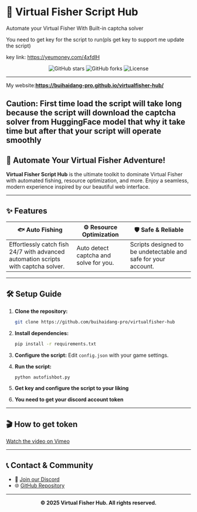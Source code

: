 # 🎣 Virtual Fisher Script Hub

Automate your Virtual Fisher With Built-in captcha solver

You need to get key for the script to run(pls get key to support me update the script)

key link: https://yeumoney.com/4xfdlH

<p align="center">
  <img src="https://img.shields.io/github/stars/buihaidang-pro/virtualfisher-hub?style=for-the-badge" alt="GitHub stars">
  <img src="https://img.shields.io/github/forks/buihaidang-pro/virtualfisher-hub?style=for-the-badge" alt="GitHub forks">
  <img src="https://img.shields.io/github/license/buihaidang-pro/virtualfisher-hub?style=for-the-badge" alt="License">
</p>

---

My website:**https://buihaidang-pro.github.io/virtualfisher-hub/**

## **Caution: First time load the script will take long because the script will download the captcha solver from HuggingFace model that why it take time but after that your script will operate smoothly**

## 🚀 Automate Your Virtual Fisher Adventure!

**Virtual Fisher Script Hub** is the ultimate toolkit to dominate Virtual Fisher with automated fishing, resource optimization, and more. Enjoy a seamless, modern experience inspired by our beautiful web interface.

---

## ✨ Features

<div align="center">

| 🐟 **Auto Fishing**         | ⚙️ **Resource Optimization** | 🛡️ **Safe & Reliable**        |
|----------------------------|------------------------------|-------------------------------|
| Effortlessly catch fish 24/7 with advanced automation scripts with captcha solver. | Auto detect captcha and solve for you. | Scripts designed to be undetectable and safe for your account. |

</div>

---

## 🛠️ Setup Guide

1. **Clone the repository:**
   ```bash
   git clone https://github.com/buihaidang-pro/virtualfisher-hub
   ```
2. **Install dependencies:**
   ```bash
   pip install -r requirements.txt
   ```
3. **Configure the script:**
   Edit `config.json` with your game settings.
4. **Run the script:**
   ```bash
   python autofishbot.py
   ```
5. **Get key and configure the script to your liking**


6. **You need to get your discord account token**
---


## 🎬 How to get token

[Watch the video on Vimeo](https://player.vimeo.com/video/1095908667?badge=0&autopause=0&player_id=0&app_id=58479)

---


## 📞 Contact & Community

- 💬 [Join our Discord](https://discord.gg/hSHqqzbN3B)
- 🌐 [GitHub Repository](https://github.com/buihaidang-pro/virtualfisher-hub)

---

<p align="center">
  <b>© 2025 Virtual Fisher Hub. All rights reserved.</b>
</p>
